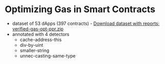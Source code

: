 # Optimizing Gas in Smart Contracts
- dataset of 53 dApps (397 contracts) - [Download dataset with reports; verified-gas-opt-ppr.zip](https://github.com/rzpbcodes/gas53/blob/main/verified-gas-opt-ppr.zip)
- annotated with 4 detectors
  - cache-address-this
  - div-by-uint
  - smaller-string
  - unnec-casting-same-type

  
